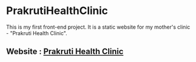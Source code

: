# PrakrutiHealthClinic

This is my first front-end project.
It is a static website for my mother's clinic - "Prakruti Health Clinic".

<h2>Website : <a href="https://shambhawibhure.github.io/PrakrutiHealthClinic/PrakrutiHealthClinic/">Prakruti Health Clinic</a></h2>

